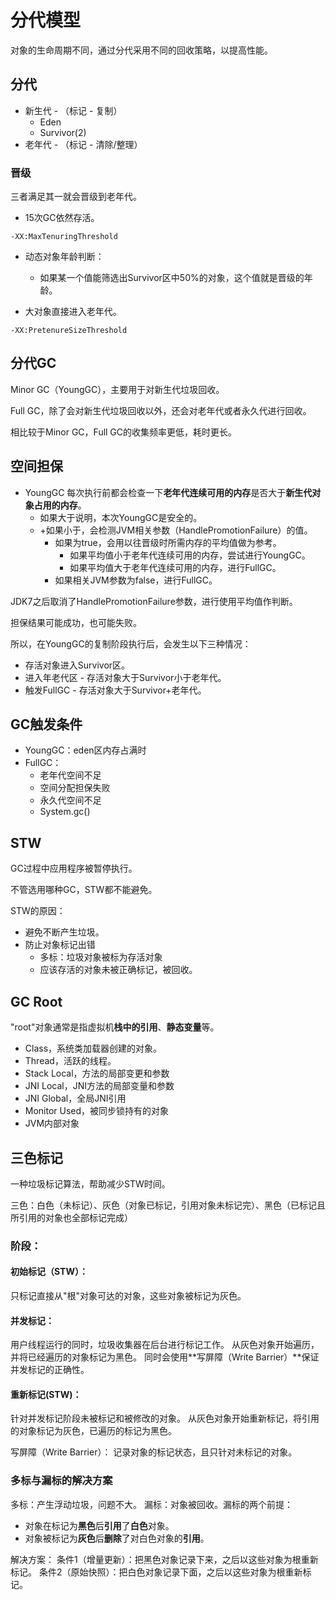 # 分代模型

对象的生命周期不同，通过分代采用不同的回收策略，以提高性能。

## 分代
+ 新生代 - （标记 - 复制）
  + Eden
  + Survivor(2)
+ 老年代 - （标记 - 清除/整理）

### 晋级
三者满足其一就会晋级到老年代。

+ 15次GC依然存活。
```text
-XX:MaxTenuringThreshold
```

+ 动态对象年龄判断：
  + 如果某一个值能筛选出Survivor区中50%的对象，这个值就是晋级的年龄。

+ 大对象直接进入老年代。
```text
-XX:PretenureSizeThreshold
```

## 分代GC
Minor GC（YoungGC），主要用于对新生代垃圾回收。

Full GC，除了会对新生代垃圾回收以外，还会对老年代或者永久代进行回收。

相比较于Minor GC，Full GC的收集频率更低，耗时更长。

## 空间担保

+ YoungGC 每次执行前都会检查一下**老年代连续可用的内存**是否大于**新生代对象占用的内存**。
  + 如果大于说明，本次YoungGC是安全的。 
  + +如果小于，会检测JVM相关参数（HandlePromotionFailure）的值。 
    + 如果为true，会用以往晋级时所需内存的平均值做为参考。
      + 如果平均值小于老年代连续可用的内存，尝试进行YoungGC。
      + 如果平均值大于老年代连续可用的内存，进行FullGC。
    + 如果相关JVM参数为false，进行FullGC。

JDK7之后取消了HandlePromotionFailure参数，进行使用平均值作判断。

担保结果可能成功，也可能失败。

所以，在YoungGC的复制阶段执行后，会发生以下三种情况：
+ 存活对象进入Survivor区。
+ 进入年老代区 -  存活对象大于Survivor小于老年代。
+ 触发FullGC - 存活对象大于Survivor+老年代。

## GC触发条件

+ YoungGC：eden区内存占满时
+ FullGC：
  + 老年代空间不足
  + 空间分配担保失败
  + 永久代空间不足
  + System.gc()

## STW

GC过程中应用程序被暂停执行。

不管选用哪种GC，STW都不能避免。

STW的原因：
+ 避免不断产生垃圾。
+ 防止对象标记出错
  + 多标：垃圾对象被标为存活对象
  + 应该存活的对象未被正确标记，被回收。

## GC Root

"root"对象通常是指虚拟机**栈中的引用**、**静态变量**等。

+ Class，系统类加载器创建的对象。
+ Thread，活跃的线程。
+ Stack Local，方法的局部变更和参数
+ JNI Local，JNI方法的局部变量和参数
+ JNI Global，全局JNI引用
+ Monitor Used，被同步锁持有的对象
+ JVM内部对象

## 三色标记

一种垃圾标记算法，帮助减少STW时间。

三色：白色（未标记）、灰色（对象已标记，引用对象未标记完）、黑色（已标记且所引用的对象也全部标记完成）

### 阶段：

#### 初始标记（STW）：
只标记直接从"根"对象可达的对象，这些对象被标记为灰色。
#### 并发标记：
用户线程运行的同时，垃圾收集器在后台进行标记工作。
从灰色对象开始遍历，并将已经遍历的对象标记为黑色。
同时会使用**写屏障（Write Barrier）**保证并发标记的正确性。
#### 重新标记(STW)：
针对并发标记阶段未被标记和被修改的对象。
从灰色对象开始重新标记，将引用的对象标记为灰色，已遍历的标记为黑色。

写屏障（Write Barrier）： 记录对象的标记状态，且只针对未标记的对象。


### 多标与漏标的解决方案

多标：产生浮动垃圾，问题不大。
漏标：对象被回收。漏标的两个前提：
+ 对象在标记为**黑色**后**引用**了**白色**对象。
+ 对象被标记为**灰色**后**删除**了对白色对象的**引用**。

解决方案：
条件1（增量更新）：把黑色对象记录下来，之后以这些对象为根重新标记。
条件2（原始快照）：把白色对象记录下面，之后以这些对象为根重新标记。





















 



